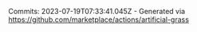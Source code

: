 Commits: 2023-07-19T07:33:41.045Z - Generated via https://github.com/marketplace/actions/artificial-grass
<br>
